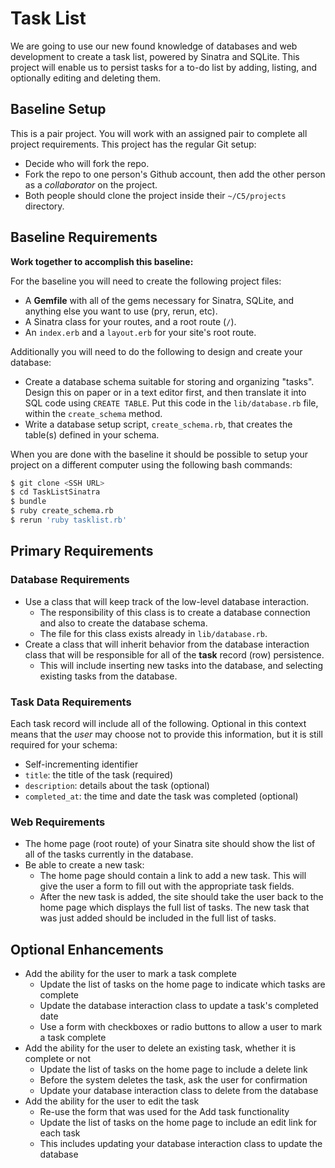 # Task List
We are going to use our new found knowledge of databases and web development to create a task list, powered by Sinatra and SQLite. This project will enable us to persist tasks for a to-do list by adding, listing, and optionally editing and deleting them.

## Baseline Setup
This is a pair project. You will work with an assigned pair to complete all project requirements. This project has the regular Git setup:

- Decide who will fork the repo.
- Fork the repo to one person's Github account, then add the other person as a _collaborator_ on the project.
- Both people should clone the project inside their `~/C5/projects` directory.

## Baseline Requirements
**Work together to accomplish this baseline:**

For the baseline you will need to create the following project files:

- A __Gemfile__ with all of the gems necessary for Sinatra, SQLite, and anything else you want to use (pry, rerun, etc).
- A Sinatra class for your routes, and a root route (`/`).
- An `index.erb` and a `layout.erb` for your site's root route.

Additionally you will need to do the following to design and create your database:

- Create a database schema suitable for storing and organizing "tasks". Design this on paper or in a text editor first, and then translate it into SQL code using `CREATE TABLE`. Put this code in the `lib/database.rb` file, within the `create_schema` method.
- Write a database setup script, `create_schema.rb`, that creates the table(s) defined in your schema.

When you are done with the baseline it should be possible to setup your project on a different computer using the following bash commands:
```bash
$ git clone <SSH URL>
$ cd TaskListSinatra
$ bundle
$ ruby create_schema.rb
$ rerun 'ruby tasklist.rb'
```

## Primary Requirements

### Database Requirements
- Use a class that will keep track of the low-level database interaction.
  - The responsibility of this class is to create a database connection and also to create the database schema.
  - The file for this class exists already in `lib/database.rb`.
- Create a class that will inherit behavior from the database interaction class that will be responsible for all of the **task** record (row) persistence.
  - This will include inserting new tasks into the database, and selecting existing tasks from the database.

### Task Data Requirements
Each task record will include all of the following. Optional in this context means that the _user_ may choose not to provide this information, but it is still required for your schema:

- Self-incrementing identifier
- `title`: the title of the task (required)
- `description`: details about the task (optional)
- `completed_at`: the time and date the task was completed (optional)

### Web Requirements
- The home page (root route) of your Sinatra site should show the list of all of the tasks currently in the database.
- Be able to create a new task:
  - The home page should contain a link to add a new task. This will give the user a form to fill out with the appropriate task fields.
  - After the new task is added, the site should take the user back to the home page which displays the full list of tasks. The new task that was just added should be included in the full list of tasks.

## Optional Enhancements 
- Add the ability for the user to mark a task complete
  - Update the list of tasks on the home page to indicate which tasks are complete
  - Update the database interaction class to update a task's completed date
  - Use a form with checkboxes or radio buttons to allow a user to mark a task complete
- Add the ability for the user to delete an existing task, whether it is complete or not
  - Update the list of tasks on the home page to include a delete link
  - Before the system deletes the task, ask the user for confirmation
  - Update your database interaction class to delete from the database
- Add the ability for the user to edit the task
  - Re-use the form that was used for the Add task functionality
  - Update the list of tasks on the home page to include an edit link for each task
  - This includes updating your database interaction class to update the database
